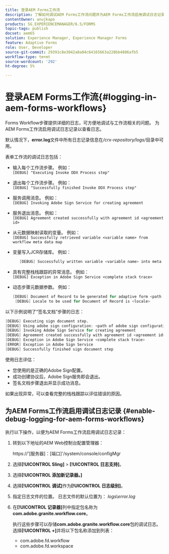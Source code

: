 ```yaml
---
title: 登录AEM Forms工作流
description: 了解如何调试AEM Forms工作流问题并为AEM Forms工作流启用调试日志记录以查看日志。
contentOwner: anujkapo
products: SG_EXPERIENCEMANAGER/6.5/FORMS
topic-tags: publish
docset: aem65
solution: Experience Manager, Experience Manager Forms
feature: Adaptive Forms
role: User, Developer
source-git-commit: 29391c8e3042a8a04c64165663a228bb4886afb5
workflow-type: tm+mt
source-wordcount: '292'
ht-degree: 5%

---
```


# 登录AEM Forms工作流{#logging-in-aem-forms-workflows}

Forms Workflow步骤提供详细的日志，可方便地调试与工作流相关的问题。 为AEM Forms工作流启用调试日志记录以查看日志。

默认情况下，**error.log**&#x200B;文件中所有日志记录信息在&#x200B;*/crx-repository/logs/*&#x200B;目录中可用。

表单工作流的调试日志包括：

* 输入每个工作流步骤。 例如：\
  `[DEBUG] "Executing Invoke DDX Process step"`

* 退出每个工作流步骤。 例如：\
  `[DEBUG] "Successfully finished Invoke DDX Process step"`

* 服务调用消息。 例如：\
  `[DEBUG] Invoking Adobe Sign Service for creating agreement`

* 服务退出消息。 例如：\
  `[DEBUG] Agreement created successfully with agreement id <agreement id>`

* 从元数据映射读取的变量。 例如：\
  `[DEBUG] Successfully retrieved variable <variable name> from workflow meta data map`

* 变量写入JCR存储库。 例如：

  ```verilog
     [DEBUG] Successfully written variable <variable name> into meta data node at <JCR path where meta data is being written>
  ```

* 具有完整栈栈跟踪的异常消息。 例如：\
  `[DEBUG] Exception in Adobe Sign Service <complete stack trace>`

* 动态步骤元数据参数。 例如：

  ```verilog
  [DEBUG] Document of Record to be generated for adaptive form <path of adaptive form>
   [DEBUG] Locale to be used for Document of Record is <locale>
  ```

以下示例说明了“签名文档”步骤的日志：

```verilog
[DEBUG] Executing sign document step.
[DEBUG] Using adobe sign configuration: <path of adobe sign configuration>
[DEBUG] Invoking Adobe Sign Service for creating agreement
[DEBUG] Agreement created successfully with agreement id <agreement id>
[DEBUG] Exception in Adobe Sign Service <complete stack trace>
[ERROR] Exception in Adobe Sign Service
[DEBUG] Successfully finished sign document step
```

使用日志评估：

* 您使用的是正确的Adobe Sign配置。
* 成功创建协议后，Adobe Sign服务即会退出。
* 签名文档步骤退出并显示成功消息。

如果出现异常，可以查看完整的栈栈跟踪以评估错误的原因。

## 为AEM Forms工作流启用调试日志记录 {#enable-debug-logging-for-aem-forms-workflows}

执行以下操作，以便为AEM Forms工作流启用调试日志记录：

1. 转到以下地址的AEM Web控制台配置管理器：

   https://&#39;[服务器]：[端口]&#39;/system/console/configMgr

1. 选择&#x200B;**[!UICONTROL Sling]** > **[!UICONTROL 日志支持]**。
1. 选择&#x200B;**[!UICONTROL 添加新记录器。]**
1. 选择&#x200B;**[!UICONTROL 调试]**&#x200B;作为&#x200B;**[!UICONTROL 日志级别]**。
1. 指定日志文件的位置。 日志文件的默认位置为： *logs\error.log*
1. 在&#x200B;**[!UICONTROL 记录器]**&#x200B;列中指定包名称为&#x200B;**com.adobe.granite.workflow.core**。

   执行这些步骤可以存储&#x200B;**com.adobe.granite.workflow.core**&#x200B;包的调试日志。 选择&#x200B;**[!UICONTROL +]**&#x200B;并将以下包名称添加到列表：

   * com.adobe.fd.workflow
   * com.adobe.fd.workspace
